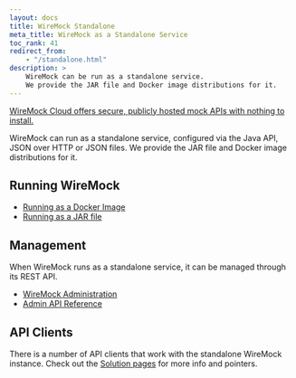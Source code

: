 ```yaml
---
layout: docs
title: WireMock Standalone
meta_title: WireMock as a Standalone Service
toc_rank: 41
redirect_from: 
    - "/standalone.html"
description: > 
    WireMock can be run as a standalone service.
    We provide the JAR file and Docker image distributions for it.
---
```


<div class="cloud-callout"><a href="https://www.wiremock.io?utm_source=oss-docs&utm_medium=oss-docs&utm_campaign=cloud-callouts&utm_id=cloud-callouts&utm_term=cloud-callouts" target="_BLANK">WireMock Cloud offers secure, publicly hosted mock APIs with nothing to install.</a></div>

WireMock can run as a standalone service,
configured via the Java API, JSON over HTTP or JSON files.
We provide the JAR file and Docker image distributions for it.

## Running WireMock

- [Running as a Docker Image](../docker)
- [Running as a JAR file](./java-jar)

## Management

When WireMock runs as a standalone service, it can be managed through its REST API.

- [WireMock Administration](./administration)
- [Admin API Reference](./admin-api-reference/)

## API Clients

There is a number of API clients that work with the standalone WireMock instance.
Check out the [Solution pages](../../docs) for more info and pointers.

